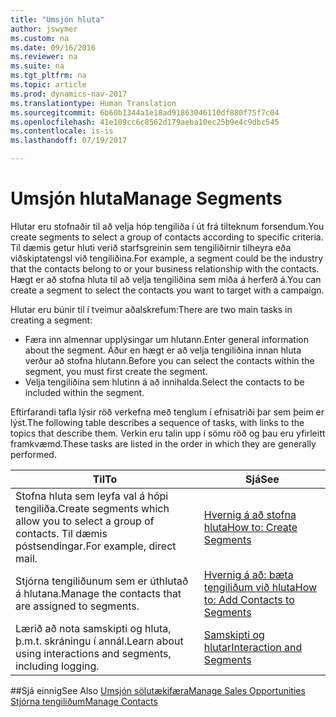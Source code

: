 ```yaml
---
title: "Umsjón hluta"
author: jswymer
ms.custom: na
ms.date: 09/16/2016
ms.reviewer: na
ms.suite: na
ms.tgt_pltfrm: na
ms.topic: article
ms.prod: dynamics-nav-2017
ms.translationtype: Human Translation
ms.sourcegitcommit: 6b60b1344a1e18ad91863046110df880f75f7c04
ms.openlocfilehash: 41e109cc6c8562d179aeba10ec25b9e4c9dbc545
ms.contentlocale: is-is
ms.lasthandoff: 07/19/2017

---
```

# <a name="manage-segments"></a><span data-ttu-id="19598-102">Umsjón hluta</span><span class="sxs-lookup"><span data-stu-id="19598-102">Manage Segments</span></span>
<span data-ttu-id="19598-103">Hlutar eru stofnaðir til að velja hóp tengiliða í út frá tilteknum forsendum.</span><span class="sxs-lookup"><span data-stu-id="19598-103">You create segments to select a group of contacts according to specific criteria.</span></span> <span data-ttu-id="19598-104">Til dæmis getur hluti verið starfsgreinin sem tengiliðirnir tilheyra eða viðskiptatengsl við tengiliðina.</span><span class="sxs-lookup"><span data-stu-id="19598-104">For example, a segment could be the industry that the contacts belong to or your business relationship with the contacts.</span></span> <span data-ttu-id="19598-105">Hægt er að stofna hluta til að velja tengiliðina sem miða á herferð á.</span><span class="sxs-lookup"><span data-stu-id="19598-105">You can create a segment to select the contacts you want to target with a campaign.</span></span>

<span data-ttu-id="19598-106">Hlutar eru búnir til í tveimur aðalskrefum:</span><span class="sxs-lookup"><span data-stu-id="19598-106">There are two main tasks in creating a segment:</span></span>

* <span data-ttu-id="19598-107">Færa inn almennar upplýsingar um hlutann.</span><span class="sxs-lookup"><span data-stu-id="19598-107">Enter general information about the segment.</span></span> <span data-ttu-id="19598-108">Áður en hægt er að velja tengiliðina innan hluta verður að stofna hlutann.</span><span class="sxs-lookup"><span data-stu-id="19598-108">Before you can select the contacts within the segment, you must first create the segment.</span></span>
* <span data-ttu-id="19598-109">Velja tengiliðina sem hlutinn á að innihalda.</span><span class="sxs-lookup"><span data-stu-id="19598-109">Select the contacts to be included within the segment.</span></span>

<span data-ttu-id="19598-110">Eftirfarandi tafla lýsir röð verkefna með tenglum í efnisatriði þar sem þeim er lýst.</span><span class="sxs-lookup"><span data-stu-id="19598-110">The following table describes a sequence of tasks, with links to the topics that describe them.</span></span> <span data-ttu-id="19598-111">Verkin eru talin upp í sömu röð og þau eru yfirleitt framkvæmd.</span><span class="sxs-lookup"><span data-stu-id="19598-111">These tasks are listed in the order in which they are generally performed.</span></span>

|<span data-ttu-id="19598-112">Til</span><span class="sxs-lookup"><span data-stu-id="19598-112">To</span></span> |<span data-ttu-id="19598-113">Sjá</span><span class="sxs-lookup"><span data-stu-id="19598-113">See</span></span> |
|---|----|
|<span data-ttu-id="19598-114">Stofna hluta sem leyfa val á hópi tengiliða.</span><span class="sxs-lookup"><span data-stu-id="19598-114">Create segments which allow you to select a group of contacts.</span></span> <span data-ttu-id="19598-115">Til dæmis póstsendingar.</span><span class="sxs-lookup"><span data-stu-id="19598-115">For example, direct mail.</span></span>|[<span data-ttu-id="19598-116">Hvernig á að stofna hluta</span><span class="sxs-lookup"><span data-stu-id="19598-116">How to: Create Segments</span></span>](marketing-how-create-segment.md)|
|<span data-ttu-id="19598-117">Stjórna tengiliðunum sem er úthlutað á hlutana.</span><span class="sxs-lookup"><span data-stu-id="19598-117">Manage the contacts that are assigned to segments.</span></span>|[<span data-ttu-id="19598-118">Hvernig á að: bæta tengiliðum við hluta</span><span class="sxs-lookup"><span data-stu-id="19598-118">How to: Add Contacts to Segments</span></span>](marketing-add-contact-segment.md)|
|<span data-ttu-id="19598-119">Lærið að nota samskipti og hluta, þ.m.t. skráningu í annál.</span><span class="sxs-lookup"><span data-stu-id="19598-119">Learn about using interactions and segments, including logging.</span></span>|[<span data-ttu-id="19598-120">Samskipti og hlutar</span><span class="sxs-lookup"><span data-stu-id="19598-120">Interaction and Segments</span></span>](marketing-interaction-segments.md)|

##<a name="see-also"></a><span data-ttu-id="19598-121">Sjá einnig</span><span class="sxs-lookup"><span data-stu-id="19598-121">See Also</span></span>
[<span data-ttu-id="19598-122">Umsjón sölutækifæra</span><span class="sxs-lookup"><span data-stu-id="19598-122">Manage Sales Opportunities</span></span>](marketing-manage-sales-opportunities.md)  
[<span data-ttu-id="19598-123">Stjórna tengiliðum</span><span class="sxs-lookup"><span data-stu-id="19598-123">Manage Contacts</span></span>](marketing-contacts.md)


